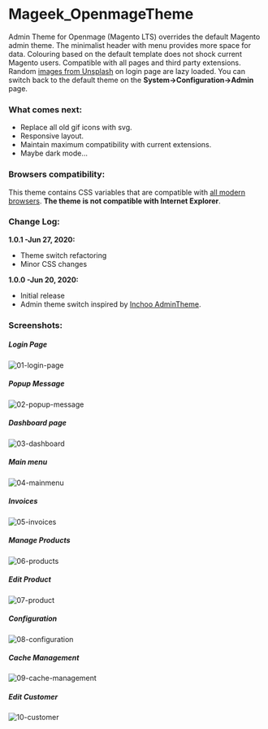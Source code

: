 # Mageek_OpenmageTheme
Admin Theme for Openmage (Magento LTS) overrides the default Magento admin theme. The minimalist header with menu provides more space for data. Colouring based on the default template does not shock current Magento users. Compatible with all pages and third party extensions. Random [images from Unsplash](https://unsplash.com) on login page are lazy loaded. You can switch back to the default theme on the **System->Configuration->Admin** page.

### What comes next:
- Replace all old gif icons with svg.
- Responsive layout.
- Maintain maximum compatibility with current extensions.
- Maybe dark mode...

### Browsers compatibility:
This theme contains CSS variables that are compatible with [all modern browsers](https://caniuse.com/#feat=css-variables).
**The theme is not compatible with Internet Explorer**.

### Change Log:

**1.0.1 -Jun 27, 2020:**
- Theme switch refactoring
- Minor CSS changes

**1.0.0 -Jun 20, 2020:**
- Initial release
- Admin theme switch inspired by [Inchoo AdminTheme](https://github.com/ajzele/Inchoo_AdminTheme).

### Screenshots:

##### Login Page
![01-login-page](https://user-images.githubusercontent.com/1067045/85208154-5f7b3900-b32e-11ea-8c22-eba3eb74f447.jpg)
##### Popup Message
![02-popup-message](https://user-images.githubusercontent.com/1067045/85208167-846fac00-b32e-11ea-9560-6c916e8350ad.jpg)
##### Dashboard page
![03-dashboard](https://user-images.githubusercontent.com/1067045/85208198-c862b100-b32e-11ea-8272-63828e6156df.jpg)
##### Main menu
![04-mainmenu](https://user-images.githubusercontent.com/1067045/85211501-4c766200-b34a-11ea-98c6-fc717dddddda.jpg)
##### Invoices
![05-invoices](https://user-images.githubusercontent.com/1067045/85208227-f3e59b80-b32e-11ea-8fc7-08d18b5b093f.jpg)
##### Manage Products
![06-products](https://user-images.githubusercontent.com/1067045/85208228-f7792280-b32e-11ea-9582-9ddf65f2c184.jpg)
##### Edit Product
![07-product](https://user-images.githubusercontent.com/1067045/85208230-fa741300-b32e-11ea-894e-e0fe9c546d7c.jpg)
##### Configuration
![08-configuration](https://user-images.githubusercontent.com/1067045/85208231-fcd66d00-b32e-11ea-80ff-e1e3579be374.jpg)
##### Cache Management
![09-cache-management](https://user-images.githubusercontent.com/1067045/85208235-fea03080-b32e-11ea-9ca2-1912643058a9.jpg)
##### Edit Customer
![10-customer](https://user-images.githubusercontent.com/1067045/85208238-0069f400-b32f-11ea-9e24-ecb043fadccf.jpg)
